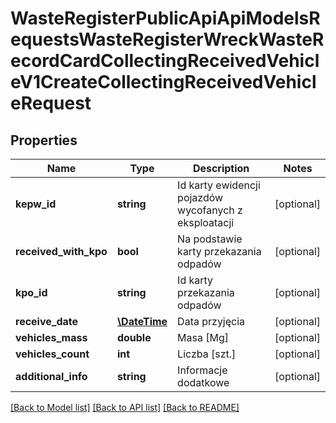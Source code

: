 # WasteRegisterPublicApiApiModelsRequestsWasteRegisterWreckWasteRecordCardCollectingReceivedVehicleV1CreateCollectingReceivedVehicleRequest

## Properties
Name | Type | Description | Notes
------------ | ------------- | ------------- | -------------
**kepw_id** | **string** | Id karty ewidencji pojazdów wycofanych z eksploatacji | [optional] 
**received_with_kpo** | **bool** | Na podstawie karty przekazania odpadów | [optional] 
**kpo_id** | **string** | Id karty przekazania odpadów | [optional] 
**receive_date** | [**\DateTime**](\DateTime.md) | Data przyjęcia | [optional] 
**vehicles_mass** | **double** | Masa [Mg] | [optional] 
**vehicles_count** | **int** | Liczba [szt.] | [optional] 
**additional_info** | **string** | Informacje dodatkowe | [optional] 

[[Back to Model list]](../README.md#documentation-for-models) [[Back to API list]](../README.md#documentation-for-api-endpoints) [[Back to README]](../README.md)


